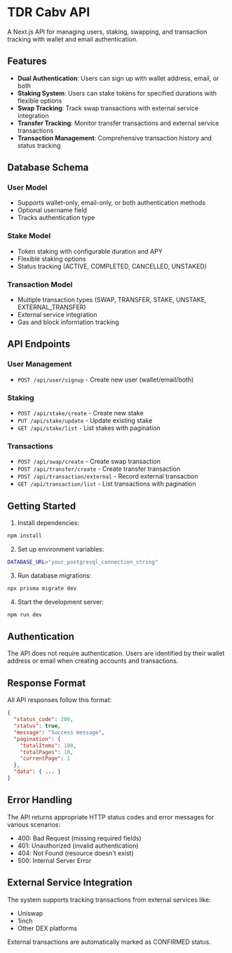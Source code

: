 # TDR Cabv API

A Next.js API for managing users, staking, swapping, and transaction tracking with wallet and email authentication.

## Features

- **Dual Authentication**: Users can sign up with wallet address, email, or both
- **Staking System**: Users can stake tokens for specified durations with flexible options
- **Swap Tracking**: Track swap transactions with external service integration
- **Transfer Tracking**: Monitor transfer transactions and external service transactions
- **Transaction Management**: Comprehensive transaction history and status tracking

## Database Schema

### User Model
- Supports wallet-only, email-only, or both authentication methods
- Optional username field
- Tracks authentication type

### Stake Model
- Token staking with configurable duration and APY
- Flexible staking options
- Status tracking (ACTIVE, COMPLETED, CANCELLED, UNSTAKED)

### Transaction Model
- Multiple transaction types (SWAP, TRANSFER, STAKE, UNSTAKE, EXTERNAL_TRANSFER)
- External service integration
- Gas and block information tracking

## API Endpoints

### User Management
- `POST /api/user/signup` - Create new user (wallet/email/both)

### Staking
- `POST /api/stake/create` - Create new stake
- `PUT /api/stake/update` - Update existing stake
- `GET /api/stake/list` - List stakes with pagination

### Transactions
- `POST /api/swap/create` - Create swap transaction
- `POST /api/transfer/create` - Create transfer transaction
- `POST /api/transaction/external` - Record external transaction
- `GET /api/transaction/list` - List transactions with pagination

## Getting Started

1. Install dependencies:
```bash
npm install
```

2. Set up environment variables:
```bash
DATABASE_URL="your_postgresql_connection_string"
```

3. Run database migrations:
```bash
npx prisma migrate dev
```

4. Start the development server:
```bash
npm run dev
```

## Authentication

The API does not require authentication. Users are identified by their wallet address or email when creating accounts and transactions.

## Response Format

All API responses follow this format:
```json
{
  "status_code": 200,
  "status": true,
  "message": "Success message",
  "pagination": {
    "totalItems": 100,
    "totalPages": 10,
    "currentPage": 1
  },
  "data": { ... }
}
```

## Error Handling

The API returns appropriate HTTP status codes and error messages for various scenarios:
- 400: Bad Request (missing required fields)
- 401: Unauthorized (invalid authentication)
- 404: Not Found (resource doesn't exist)
- 500: Internal Server Error

## External Service Integration

The system supports tracking transactions from external services like:
- Uniswap
- 1inch
- Other DEX platforms

External transactions are automatically marked as CONFIRMED status.
